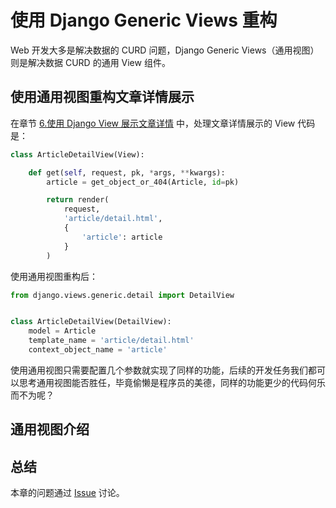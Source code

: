# 使用 Django Generic Views 重构

Web 开发大多是解决数据的 CURD 问题，Django Generic Views（通用视图）则是解决数据 CURD 的通用 View 组件。

## 使用通用视图重构文章详情展示
在章节 [6.使用 Django View 展示文章详情](chapter6.md) 中，处理文章详情展示的 View 代码是：
```python
class ArticleDetailView(View):

    def get(self, request, pk, *args, **kwargs):
        article = get_object_or_404(Article, id=pk)

        return render(
            request,
            'article/detail.html',
            {
                'article': article
            }
        )
```

使用通用视图重构后：
```python
from django.views.generic.detail import DetailView


class ArticleDetailView(DetailView):
    model = Article
    template_name = 'article/detail.html'
    context_object_name = 'article'
```
使用通用视图只需要配置几个参数就实现了同样的功能，后续的开发任务我们都可以思考通用视图能否胜任，毕竟偷懒是程序员的美德，同样的功能更少的代码何乐而不为呢？

## 通用视图介绍

## 总结
本章的问题通过 [Issue](#) 讨论。
